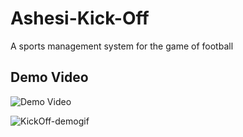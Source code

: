 # Ashesi-Kick-Off
A sports management system for the game of football

## Demo Video

![Demo Video](https://raw.githubusercontent.com/jesimielcodes/Ashesi_Kick-Off/main/KickOff-demogif)



![KickOff-demogif](https://github.com/user-attachments/assets/2e6a93b1-bd5b-41e1-b7af-8585d67051f1)

